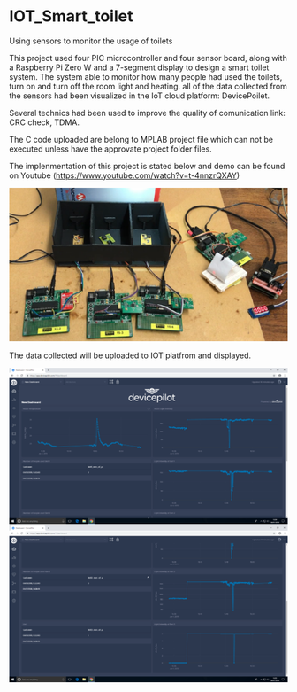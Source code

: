 # IOT_Smart_toilet
Using sensors to monitor the usage of toilets

This project used four PIC microcontroller and four sensor board, along with a Raspberry Pi Zero W and a 7-segment display to design a smart toilet system. The system able to monitor how many people had used the toilets, turn on and turn off the room light and heating. all of the data collected from the sensors had been visualized in the IoT cloud platform: DevicePoilet. 


Several technics had been used to improve the quality of comunication link:
CRC check, TDMA.

The C code uploaded are belong to MPLAB project file which can not be executed unless have the approvate project folder files. 

The implenmentation of this project is stated below and demo can be found on Youtube (https://www.youtube.com/watch?v=t-4nnzrQXAY)

![overview](https://github.com/JieGH/IOT_Smart_toilet/blob/master/pics/implementation.png)



The data collected will be uploaded to IOT platfrom and displayed. 


![overview](https://github.com/JieGH/IOT_Smart_toilet/blob/master/pics/dp_1.png)
![overview](https://github.com/JieGH/IOT_Smart_toilet/blob/master/pics/dp2.png)

